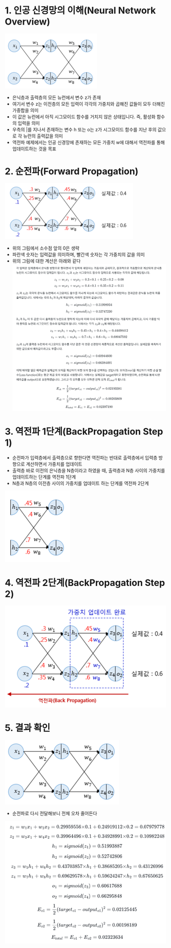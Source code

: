 # 1. 인공 신경망의 이해(Neural Network Overview)

![img.png](img.png)

- 은닉층과 출력층의 모든 뉴런에서 변수 z가 존재
- 여기서 변수 z는 이전층의 모든 입력이 각각의 가중치와 곱해진 값들이 모두 더해진 가중합을 의미
- 이 값은 뉴런에서 아직 시그모이드 함수를 거치지 않은 상태입니다. 즉, 활성화 함수의 입력을 의미
- 우측의 |를 지나서 존재하는 변수 h 또는 o는 z가 시그모이드 함수를 지난 후의 값으로 각 뉴런의 출력값을 의미
- 역전파 예제에서는 인공 신경망에 존재하는 모든 가중치 w에 대해서 역전파를 통해 업데이트하는 것을 목표

# 2. 순전파(Forward Propagation)

![img2.png](img2.png)

- 위의 그림에서 소수점 앞의 0은 생략
- 파란색 숫자는 입력값을 의미하며, 빨간색 숫자는 각 가중치의 값을 의미
- 위의 그림에 대한 계산은 아래와 같다
![img3.png](img3.png)

# 3. 역전파 1단계(BackPropagation Step 1)
- 순전파가 입력층에서 출력층으로 향한다면 역전파는 반대로 출력층에서 입력층 방향으로 계산하면서 가중치를 업데이트
- 출력층 바로 이전의 은닉층을 N층이라고 하였을 때, 출력층과 N층 사이의 가중치를 업데이트하는 단계를 역전파 1단계
- N층과 N층의 이전층 사이의 가중치를 업데이트 하는 단계를 역전파 2단계

![img4.png](img4.png)

# 4. 역전파 2단계(BackPropagation Step 2)

![img5.png](img5.png)

# 5. 결과 확인

![img6.png](img6.png)

- 순전파로 다시 전달해보니 전체 오차 줄어든다

![img7.png](img7.png)